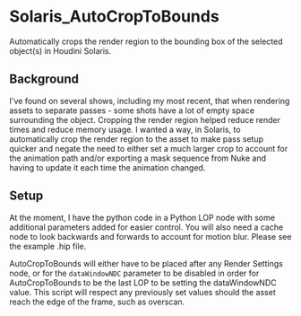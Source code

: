 # Solaris_AutoCropToBounds
Automatically crops the render region to the bounding box of the selected object(s) in Houdini Solaris.

## Background
I've found on several shows, including my most recent, that when rendering assets to separate passes - some shots have a lot of empty space surrounding the object. Cropping the render region helped reduce render times and reduce memory usage. I wanted a way, in Solaris, to automatically crop the render region to the asset to make pass setup quicker and negate the need to either set a much larger crop to account for the animation path and/or exporting a mask sequence from Nuke and having to update it each time the animation changed.

## Setup
At the moment, I have the python code in a Python LOP node with some additional parameters added for easier control. You will also need a cache node to look backwards and forwards to account for motion blur. Please see the example .hip file.

AutoCropToBounds will either have to be placed after any Render Settings node, or for the `dataWindowNDC` parameter to be disabled in order for AutoCropToBounds to be the last LOP to be setting the dataWindowNDC value. This script will respect any previously set values should the asset reach the edge of the frame, such as overscan.
